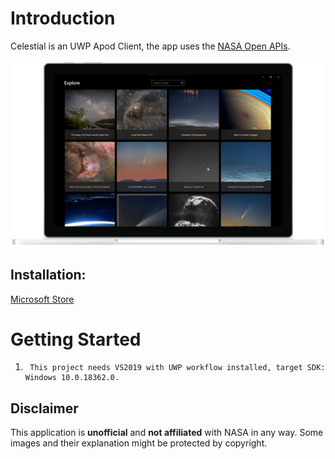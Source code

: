 # Introduction
Celestial is an UWP Apod Client, the app uses the [NASA Open APIs](https://api.nasa.gov/).

![](https://raw.githubusercontent.com/MadeiraAlexandre/Celestial/master/screenshot/Device.png)

## Installation:
[Microsoft Store](https://www.microsoft.com/store/apps/9NSSN961H02M)

# Getting Started
1.      This project needs VS2019 with UWP workflow installed, target SDK: Windows 10.0.18362.0.

## Disclaimer
This application is **unofficial** and **not affiliated** with NASA in any way. Some images and their explanation might be protected by copyright.